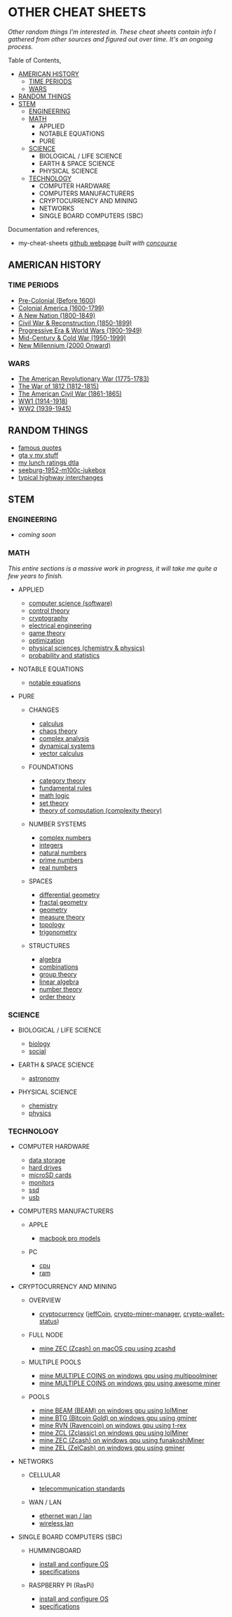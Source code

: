 # OTHER CHEAT SHEETS

_Other random things I'm interested in.
These cheat sheets contain info I gathered from other sources and
figured out over time. It's an ongoing process._

Table of Contents,

* [AMERICAN HISTORY](https://github.com/JeffDeCola/my-cheat-sheets/other-README.md#american-history)
  * [TIME PERIODS](https://github.com/JeffDeCola/my-cheat-sheets/other-README.md#time-periods)
  * [WARS](https://github.com/JeffDeCola/my-cheat-sheets/other-README.md#wars)
* [RANDOM THINGS](https://github.com/JeffDeCola/my-cheat-sheets/blob/master/other-README.md#random-things)
* [STEM](https://github.com/JeffDeCola/my-cheat-sheets/blob/master/other-README.md#stem)
  * [ENGINEERING](https://github.com/JeffDeCola/my-cheat-sheets/blob/master/other-README.md#engineering)
  * [MATH](https://github.com/JeffDeCola/my-cheat-sheets/blob/master/other-README.md#math)
    * APPLIED
    * NOTABLE EQUATIONS
    * PURE
  * [SCIENCE](https://github.com/JeffDeCola/my-cheat-sheets/blob/master/other-README.md#science)
    * BIOLOGICAL / LIFE SCIENCE
    * EARTH & SPACE SCIENCE
    * PHYSICAL SCIENCE
  * [TECHNOLOGY](https://github.com/JeffDeCola/my-cheat-sheets/blob/master/other-README.md#technology)
    * COMPUTER HARDWARE
    * COMPUTERS MANUFACTURERS
    * CRYPTOCURRENCY AND MINING
    * NETWORKS
    * SINGLE BOARD COMPUTERS (SBC)

Documentation and references,

* my-cheat-sheets
 [github webpage](https://jeffdecola.github.io/my-cheat-sheets/)
 _built with
 [concourse](https://github.com/JeffDeCola/my-cheat-sheets/blob/master/ci-README.md)_

## AMERICAN HISTORY

### TIME PERIODS

* [Pre-Colonial (Before 1600)](https://github.com/JeffDeCola/my-cheat-sheets/tree/master/other/history/american/time-periods/pre-colonial-cheat-sheet)
* [Colonial America (1600-1799)](https://github.com/JeffDeCola/my-cheat-sheets/tree/master/other/history/american/time-periods/colonial-america-cheat-sheet)
* [A New Nation (1800-1849)](https://github.com/JeffDeCola/my-cheat-sheets/tree/master/other/history/american/time-periods/a-new-nation-cheat-sheet)
* [Civil War & Reconstruction (1850-1899)](https://github.com/JeffDeCola/my-cheat-sheets/tree/master/other/history/american/time-periods/civil-war-and-reconstruction-cheat-sheet)
* [Progressive Era & World Wars (1900-1949)](https://github.com/JeffDeCola/my-cheat-sheets/tree/master/other/history/american/time-periods/progressive-era-and-world-wars-cheat-sheet)
* [Mid-Century & Cold War (1950-1999)](https://github.com/JeffDeCola/my-cheat-sheets/tree/master/other/history/american/time-periods/mid-century-and-cold-war-cheat-sheet)
* [New Millennium (2000 Onward)](https://github.com/JeffDeCola/my-cheat-sheets/tree/master/other/history/american/time-periods/new-millennium-cheat-sheet)

### WARS

* [The American Revolutionary War (1775-1783)](https://github.com/JeffDeCola/my-cheat-sheets/tree/master/other/history/american/wars/the-american-revolutionary-war-cheat-sheet)
* [The War of 1812 (1812-1815)](https://github.com/JeffDeCola/my-cheat-sheets/tree/master/other/history/american/wars/the-war-of-1812-cheat-sheet)
* [The American Civil War (1861-1865)](https://github.com/JeffDeCola/my-cheat-sheets/tree/master/other/history/american/wars/the-american-civil-war-cheat-sheet)
* [WW1 (1914-1918)](https://github.com/JeffDeCola/my-cheat-sheets/tree/master/other/history/american/wars/ww1-cheat-sheet)
* [WW2 (1939-1945)](https://github.com/JeffDeCola/my-cheat-sheets/tree/master/other/history/american/wars/ww2-cheat-sheet)

## RANDOM THINGS

* [famous quotes](https://github.com/JeffDeCola/my-cheat-sheets/tree/master/other/random-things/famous-quotes-cheat-sheet)
* [gta v my stuff](https://github.com/JeffDeCola/my-cheat-sheets/tree/master/other/random-things/gta-v-my-stuff-cheat-sheet)
* [my lunch ratings dtla](https://github.com/JeffDeCola/my-cheat-sheets/tree/master/other/random-things/my-lunch-ratings-dtla-cheat-sheet)
* [seeburg-1952-m100c-jukebox](https://github.com/JeffDeCola/my-cheat-sheets/tree/master/other/random-things/seeburg-1952-m100c-jukebox-cheat-sheet)
* [typical highway interchanges](https://github.com/JeffDeCola/my-cheat-sheets/tree/master/other/random-things/typical-highway-interchanges-cheat-sheet)

## STEM

### ENGINEERING

* _coming soon_

### MATH

_This entire sections is a massive work in progress, it will take me
quite a few years to finish._

* APPLIED

  * [computer science (software)](https://github.com/JeffDeCola/my-cheat-sheets#software-cheat-sheets)
  * [control theory](https://github.com/JeffDeCola/my-cheat-sheets/tree/master/other/stem/math/applied/control-theory-cheat-sheet)
  * [cryptography](https://github.com/JeffDeCola/my-cheat-sheets/tree/master/other/stem/math/applied/cryptography-cheat-sheet)
  * [electrical engineering](https://github.com/JeffDeCola/my-cheat-sheets/tree/master/other/stem/math/applied/electrical-engineering-cheat-sheet)
  * [game theory](https://github.com/JeffDeCola/my-cheat-sheets/tree/master/other/stem/math/applied/game-theory-cheat-sheet)
  * [optimization](https://github.com/JeffDeCola/my-cheat-sheets/tree/master/other/stem/math/applied/optimization-cheat-sheet)
  * [physical sciences (chemistry & physics)](https://github.com/JeffDeCola/my-cheat-sheets#science)
  * [probability and statistics](https://github.com/JeffDeCola/my-cheat-sheets/tree/master/other/stem/math/applied/probability-and-statistics-cheat-sheet)

* NOTABLE EQUATIONS

  * [notable equations](https://github.com/JeffDeCola/my-cheat-sheets/tree/master/other/stem/math/notable-equations/notable-equations-cheat-sheet)

* PURE

  * CHANGES

    * [calculus](https://github.com/JeffDeCola/my-cheat-sheets/tree/master/other/stem/math/pure/changes/calculus-cheat-sheet)
    * [chaos theory](https://github.com/JeffDeCola/my-cheat-sheets/tree/master/other/stem/math/pure/changes/chaos-theory-cheat-sheet)
    * [complex analysis](https://github.com/JeffDeCola/my-cheat-sheets/tree/master/other/stem/math/pure/changes/complex-analysis-cheat-sheet)
    * [dynamical systems](https://github.com/JeffDeCola/my-cheat-sheets/tree/master/other/stem/math/pure/changes/dynamical-systems-cheat-sheet)
    * [vector calculus](https://github.com/JeffDeCola/my-cheat-sheets/tree/master/other/stem/math/pure/changes/vector-calculus-cheat-sheet)

  * FOUNDATIONS

    * [category theory](https://github.com/JeffDeCola/my-cheat-sheets/tree/master/other/stem/math/pure/foundations/category-theory-cheat-sheet)
    * [fundamental rules](https://github.com/JeffDeCola/my-cheat-sheets/tree/master/other/stem/math/pure/foundations/fundamental-rules-cheat-sheet)
    * [math logic](https://github.com/JeffDeCola/my-cheat-sheets/tree/master/other/stem/math/pure/foundations/math-logic-cheat-sheet)
    * [set theory](https://github.com/JeffDeCola/my-cheat-sheets/tree/master/other/stem/math/pure/foundations/set-theory-cheat-sheet)
    * [theory of computation (complexity theory)](https://github.com/JeffDeCola/my-cheat-sheets/tree/master/other/stem/math/pure/foundations/theory-of-computation-complexity-theory-cheat-sheet)

  * NUMBER SYSTEMS

    * [complex numbers](https://github.com/JeffDeCola/my-cheat-sheets/tree/master/other/stem/math/pure/number-systems/complex-numbers-cheat-sheet)
    * [integers](https://github.com/JeffDeCola/my-cheat-sheets/tree/master/other/stem/math/pure/number-systems/integers-cheat-sheet)
    * [natural numbers](https://github.com/JeffDeCola/my-cheat-sheets/tree/master/other/stem/math/pure/number-systems/natural-numbers-cheat-sheet)
    * [prime numbers](https://github.com/JeffDeCola/my-cheat-sheets/tree/master/other/stem/math/pure/number-systems/prime-numbers-cheat-sheet)
    * [real numbers](https://github.com/JeffDeCola/my-cheat-sheets/tree/master/other/stem/math/pure/number-systems/real-numbers-cheat-sheet)

  * SPACES

    * [differential geometry](https://github.com/JeffDeCola/my-cheat-sheets/tree/master/other/stem/math/pure/spaces/differential-geometry-cheat-sheet)
    * [fractal geometry](https://github.com/JeffDeCola/my-cheat-sheets/tree/master/other/stem/math/pure/spaces/fractal-geometry-cheat-sheet)
    * [geometry](https://github.com/JeffDeCola/my-cheat-sheets/tree/master/other/stem/math/pure/spaces/geometry-cheat-sheet)
    * [measure theory](https://github.com/JeffDeCola/my-cheat-sheets/tree/master/other/stem/math/pure/spaces/measure-theory-cheat-sheet)
    * [topology](https://github.com/JeffDeCola/my-cheat-sheets/tree/master/other/stem/math/pure/spaces/topology-cheat-sheet)
    * [trigonometry](https://github.com/JeffDeCola/my-cheat-sheets/tree/master/other/stem/math/pure/spaces/trigonometry-cheat-sheet)

  * STRUCTURES

    * [algebra](https://github.com/JeffDeCola/my-cheat-sheets/tree/master/other/stem/math/pure/structures/algebra-cheat-sheet)
    * [combinations](https://github.com/JeffDeCola/my-cheat-sheets/tree/master/other/stem/math/pure/structures/combinations-cheat-sheet)
    * [group theory](https://github.com/JeffDeCola/my-cheat-sheets/tree/master/other/stem/math/pure/structures/group-theory-cheat-sheet)
    * [linear algebra](https://github.com/JeffDeCola/my-cheat-sheets/tree/master/other/stem/math/pure/structures/linear-algebra-cheat-sheet)
    * [number theory](https://github.com/JeffDeCola/my-cheat-sheets/tree/master/other/stem/math/pure/structures/number-theory-cheat-sheet)
    * [order theory](https://github.com/JeffDeCola/my-cheat-sheets/tree/master/other/stem/math/pure/structures/order-theory-cheat-sheet)

### SCIENCE

* BIOLOGICAL / LIFE SCIENCE

  * [biology](https://github.com/JeffDeCola/my-cheat-sheets/tree/master/other/stem/science/biological-life-science/biology-cheat-sheet)
  * [social](https://github.com/JeffDeCola/my-cheat-sheets/tree/master/other/stem/science/biological-life-science/social-cheat-sheet)

* EARTH & SPACE SCIENCE

  * [astronomy](https://github.com/JeffDeCola/my-cheat-sheets/tree/master/other/stem/science/earth-and-space-science/astronomy-cheat-sheet)

* PHYSICAL SCIENCE

  * [chemistry](https://github.com/JeffDeCola/my-cheat-sheets/tree/master/other/stem/science/physical-science/chemistry-cheat-sheet)
  * [physics](https://github.com/JeffDeCola/my-cheat-sheets/tree/master/other/stem/science/physical-science/physics-cheat-sheet)

### TECHNOLOGY

* COMPUTER HARDWARE

  * [data storage](https://github.com/JeffDeCola/my-cheat-sheets/tree/master/other/stem/technology/computer-hardware/data-storage-cheat-sheet)
  * [hard drives](https://github.com/JeffDeCola/my-cheat-sheets/tree/master/other/stem/technology/computer-hardware/hard-drives-cheat-sheet)
  * [microSD cards](https://github.com/JeffDeCola/my-cheat-sheets/tree/master/other/stem/technology/computer-hardware/microSD-cards-cheat-sheet)
  * [monitors](https://github.com/JeffDeCola/my-cheat-sheets/tree/master/other/stem/technology/computer-hardware/monitors-cheat-sheet)
  * [ssd](https://github.com/JeffDeCola/my-cheat-sheets/tree/master/other/stem/technology/computer-hardware/ssd-cheat-sheet)
  * [usb](https://github.com/JeffDeCola/my-cheat-sheets/tree/master/other/stem/technology/computer-hardware/usb-cheat-sheet)

* COMPUTERS MANUFACTURERS

  * APPLE

    * [macbook pro models](https://github.com/JeffDeCola/my-cheat-sheets/tree/master/other/stem/computer-manufacturers/apple/macbook-pro-models-cheat-sheet)

  * PC

    * [cpu](https://github.com/JeffDeCola/my-cheat-sheets/tree/master/other/stem/computer-manufacturers/pc/cpu-cheat-sheet)
    * [ram](https://github.com/JeffDeCola/my-cheat-sheets/tree/master/other/stem/computer-manufacturers/pc/ram-cheat-sheet)

* CRYPTOCURRENCY AND MINING

  * OVERVIEW
    * [cryptocurrency](https://github.com/JeffDeCola/my-cheat-sheets/tree/master/other/stem/cryptocurrency-and-mining/overview/cryptocurrency-cheat-sheet)
      ([jeffCoin](https://github.com/JeffDeCola/jeffCoin),
      [crypto-miner-manager](https://github.com/JeffDeCola/crypto-miner-manager),
      [crypto-wallet-status](https://github.com/JeffDeCola/crypto-wallet-status))

  * FULL NODE

    * [mine ZEC (Zcash) on macOS cpu using zcashd](https://github.com/JeffDeCola/my-cheat-sheets/tree/master/other/stem/cryptocurrency-and-mining/full-node/mine-ZEC-macOS-cpu-zcashd-cheat-sheet)

  * MULTIPLE POOLS

    * [mine MULTIPLE COINS on windows gpu using multipoolminer](https://github.com/JeffDeCola/my-cheat-sheets/tree/master/other/stem/cryptocurrency-and-mining/multiple-pools/mine-MULTICOINS-windows-gpu-multipoolminer-cheat-sheet)
    * [mine MULTIPLE COINS on windows gpu using awesome miner](https://github.com/JeffDeCola/my-cheat-sheets/tree/master/other/stem/cryptocurrency-and-mining/multiple-pools/mine-MULTICOINS-windows-gpu-awesome-miner-cheat-sheet)

  * POOLS

    * [mine BEAM (BEAM) on windows gpu using lolMiner](https://github.com/JeffDeCola/my-cheat-sheets/tree/master/other/stem/cryptocurrenc7y-and-mining/pools/mine-BEAM-windows-gpu-lolMiner-cheat-sheet)
    * [mine BTG (Bitcoin Gold) on windows gpu using gminer](https://github.com/JeffDeCola/my-cheat-sheets/tree/master/other/stem/cryptocurrenc7y-and-mining/pools/mine-BTG-windows-gpu-gminer-cheat-sheet)
    * [mine RVN (Ravencoin) on windows gpu using t-rex](https://github.com/JeffDeCola/my-cheat-sheets/tree/master/other/stem/cryptocurrenc7y-and-mining/pools/mine-RVN-windows-gpu-t-rex-cheat-sheet)
    * [mine ZCL (Zclassic) on windows gpu using lolMiner](https://github.com/JeffDeCola/my-cheat-sheets/tree/master/other/stem/cryptocurrenc7y-and-mining/pools/mine-ZCL-windows-gpu-lolMiner-cheat-sheet)
    * [mine ZEC (Zcash) on windows gpu using funakoshiMiner](https://github.com/JeffDeCola/my-cheat-sheets/tree/master/other/stem/cryptocurrenc7y-and-mining/pools/mine-ZEC-windows-gpu-funakoshiMiner-cheat-sheet)
    * [mine ZEL (ZelCash) on windows gpu using gminer](https://github.com/JeffDeCola/my-cheat-sheets/tree/master/other/stem/cryptocurrenc7y-and-mining/pools/mine-ZEL-windows-gpu-gminer-cheat-sheet)

* NETWORKS

  * CELLULAR

    * [telecommunication standards](https://github.com/JeffDeCola/my-cheat-sheets/tree/master/other/stem/networks/cellular/telecommunication-standards-cheat-sheet)

  * WAN / LAN

    * [ethernet wan / lan](https://github.com/JeffDeCola/my-cheat-sheets/tree/master/other/stem/networks/wan-lan/ethernet-wan-lan-cheat-sheet)
    * [wireless lan](https://github.com/JeffDeCola/my-cheat-sheets/tree/master/other/stem/networks/wan-lan/wireless-lan-cheat-sheet)

* SINGLE BOARD COMPUTERS (SBC)

  * HUMMINGBOARD

    * [install and configure OS](https://github.com/JeffDeCola/my-cheat-sheets/tree/master/other/stem/single-board-computers/hummingboard/install-and-configure-os-cheat-sheet)
    * [specifications](https://github.com/JeffDeCola/my-cheat-sheets/tree/master/other/stem/single-board-computers/hummingboard/specifications-cheat-sheet)

  * RASPBERRY PI (RasPi)

    * [install and configure OS](https://github.com/JeffDeCola/my-cheat-sheets/tree/master/other/stem/single-board-computers/raspberry-pi/install-and-configure-os-cheat-sheet)
    * [specifications](https://github.com/JeffDeCola/my-cheat-sheets/tree/master/other/stem/single-board-computers/raspberry-pi/specifications-cheat-sheet)
